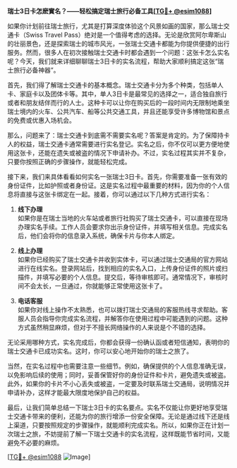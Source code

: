 **瑞士3日卡怎麽實名？——轻松搞定瑞士旅行必备工具[[TG💪+ @esim1088](https://t.me/s/esim1088)]**

如果你计划前往瑞士旅行，尤其是打算深度体验这个风景如画的国家，那么瑞士交通卡（Swiss Travel Pass）绝对是一个值得考虑的选择。无论是欣赏阿尔卑斯山的壮丽景色，还是探索瑞士的城市风光，一张瑞士交通卡都能为你提供便捷的出行服务。然而，很多人在初次接触瑞士交通卡时都会遇到一个问题：这张卡怎么实名呢？今天，我们就来详细聊聊瑞士3日卡的实名流程，帮助大家顺利搞定这张“瑞士旅行必备神器”。

首先，我们得了解瑞士交通卡的基本概念。瑞士交通卡分为多个种类，包括单人卡、家庭卡以及团体卡等。其中，单人3日卡是最常见的选择之一，适合独自旅行或者和朋友结伴而行的人士。这种卡可以让你在购买后的一段时间内无限制地乘坐瑞士境内的火车、公共汽车、船等公共交通工具，并且还能享受许多博物馆和景点的免费或优惠入场机会。

那么，问题来了：瑞士交通卡到底需不需要实名呢？答案是肯定的。为了保障持卡人的权益，瑞士交通卡通常需要进行实名登记。实名之后，你不仅可以更方便地使用这张卡，还能在遗失或被盗的情况下申请补办。不过，实名过程其实并不复杂，只要你按照正确的步骤操作，就能轻松完成。

接下来，我们来具体看看如何实名一张瑞士3日卡。首先，你需要准备一张有效的身份证件，比如护照或者身份证。这是实名过程中最重要的材料，因为你的个人信息将直接与这张卡绑定在一起。接着，你可以通过以下几种方式进行实名：

1. **线下办理**  
   如果你是在瑞士当地的火车站或者旅行社购买了瑞士交通卡，可以直接在现场办理实名手续。工作人员会要求你出示身份证件，并填写相关信息。完成实名后，他们会将你的信息录入系统，确保卡片与你本人绑定。

2. **线上办理**  
   如果你已经购买了瑞士交通卡并收到实体卡，可以通过瑞士交通局的官方网站进行在线实名。登录网站后，找到相应的实名入口，上传身份证件的照片或扫描件，并填写必要的个人信息。提交后，等待审核即可。通常情况下，审核时间不会太长，一旦通过，你就能够正常使用这张卡了。

3. **电话客服**  
   如果你对线上操作不太熟悉，也可以拨打瑞士交通局的客服热线寻求帮助。客服人员会指导你完成实名流程，并解答你在使用过程中可能遇到的问题。这种方式虽然稍显麻烦，但对于不擅长网络操作的人来说是个不错的选择。

无论采用哪种方式，实名完成后，你都会获得一份确认函或者短信通知，表明你的瑞士交通卡已成功实名。这时，你可以安心地开始你的瑞士之旅了。

当然，在实名过程中也需要注意一些细节。例如，确保提供的个人信息准确无误，以免影响后续的使用；同时，妥善保管好你的身份证件和卡片，避免遗失或被盗。此外，如果你的卡片不小心丢失或被盗，一定要及时联系瑞士交通局，说明情况并申请补办，这样才能最大限度地保护自己的权益。

最后，让我们简单总结一下瑞士3日卡的实名要点。实名不仅能让你更好地享受瑞士交通卡带来的便利，还能为你的旅行增添一份安全保障。无论是通过线下还是线上渠道，只要按照规定的步骤操作，就能顺利完成实名。所以，如果你正在计划一次瑞士之旅，不妨提前了解一下瑞士交通卡的实名流程，这样既能节省时间，又能避免不必要的麻烦。

[[TG💪+ @esim1088](https://t.me/s/esim1088) ![Image](https://i.postimg.cc/4NQfJmqS/Snipaste-2025-05-13-00-14-12.png)]